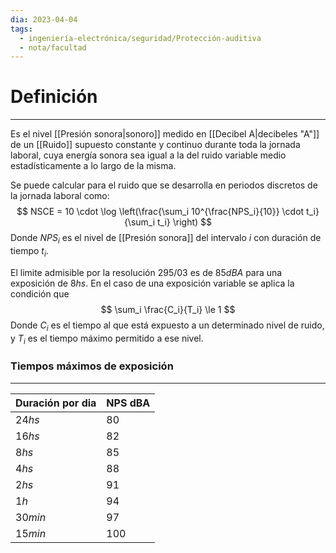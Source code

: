 ```yaml
---
dia: 2023-04-04
tags:
  - ingeniería-electrónica/seguridad/Protección-auditiva
  - nota/facultad
---
```

# Definición
---
Es el nivel [[Presión sonora|sonoro]] medido en [[Decibel A|decibeles "A"]] de un [[Ruido]] supuesto constante y continuo durante toda la jornada laboral, cuya energía sonora sea igual a la del ruido variable medio estadísticamente a lo largo de la misma.

Se puede calcular para el ruido que se desarrolla en periodos discretos de la jornada laboral como: $$ NSCE = 10 \cdot \log \left(\frac{\sum_i 10^{\frac{NPS_i}{10}} \cdot t_i}{\sum_i t_i} \right)  $$
Donde $NPS_i$ es el nivel de [[Presión sonora]] del intervalo $i$ con duración de tiempo $t_i$.

El limite admisible por la resolución 295/03 es de $85dBA$ para una exposición de $8hs$. En el caso de una exposición variable se aplica la condición que $$ \sum_i \frac{C_i}{T_i} \le 1 $$
Donde $C_i$ es el tiempo al que está expuesto a un determinado nivel de ruido, y $T_i$ es el tiempo máximo permitido a ese nivel.

### Tiempos máximos de exposición
---

| Duración por dia | NPS dBA |
| ---------------- | ------- |
| $24 hs$            | $80$      |
| $16 hs$            | $82$      |
| $8 hs$             | $85$      |
| $4 hs$             | $88$      |
| $2 hs$             | $91$      |
| $1 h$              | $94$      |
| $30 min$           | $97$      |
| $15 min$           | $100$        |

